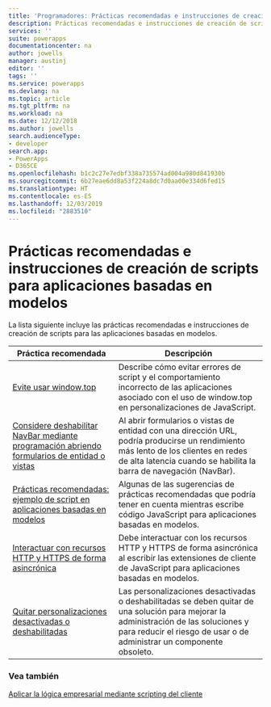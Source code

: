 ```yaml
---
title: 'Programadores: Prácticas recomendadas e instrucciones de creación de scripts en clientes para las aplicaciones basadas en modelos | Microsoft Docs'
description: Prácticas recomendadas e instrucciones de creación de scripts para desarrolladores para las aplicaciones basadas en modelos en Power Apps.
services: ''
suite: powerapps
documentationcenter: na
author: jowells
manager: austinj
editor: ''
tags: ''
ms.service: powerapps
ms.devlang: na
ms.topic: article
ms.tgt_pltfrm: na
ms.workload: na
ms.date: 12/12/2018
ms.author: jowells
search.audienceType:
- developer
search.app:
- PowerApps
- D365CE
ms.openlocfilehash: b1c2c27e7edbf338a735574ad004a980d841930b
ms.sourcegitcommit: 6b27eae6dd8a53f224a8dc7d0aa00e334d6fed15
ms.translationtype: HT
ms.contentlocale: es-ES
ms.lasthandoff: 12/03/2019
ms.locfileid: "2883510"
---
```

# <a name="best-practices-and-guidance-of-client-side-scripting-for-model-driven-apps"></a>Prácticas recomendadas e instrucciones de creación de scripts para aplicaciones basadas en modelos

La lista siguiente incluye las prácticas recomendadas e instrucciones de creación de scripts para las aplicaciones basadas en modelos.

|Práctica recomendada  |Descripción  |
|---------|---------|
|[Evite usar window.top](avoid-window-top.md)     |Describe cómo evitar errores de script y el comportamiento incorrecto de las aplicaciones asociado con el uso de window.top en personalizaciones de JavaScript.         |
|[Considere deshabilitar NavBar mediante programación abriendo formularios de entidad o vistas](consider-disabling-navbar-programmatically-opening-entity-forms-views.md)|Al abrir formularios o vistas de entidad con una dirección URL, podría producirse un rendimiento más lento de los clientes en redes de alta latencia cuando se habilita la barra de navegación (NavBar).|
|[Prácticas recomendadas: ejemplo de script en aplicaciones basadas en modelos](../../clientapi/client-scripting-best-practices.md)     |Algunas de las sugerencias de prácticas recomendadas que podría tener en cuenta mientras escribe código JavaScript para aplicaciones basadas en modelos.         |
|[Interactuar con recursos HTTP y HTTPS de forma asincrónica](interact-http-https-resources-asynchronously.md)     |Debe interactuar con los recursos HTTP y HTTPS de forma asincrónica al escribir las extensiones de cliente de JavaScript para aplicaciones basadas en modelos.         |
|[Quitar personalizaciones desactivadas o deshabilitadas](remove-deactivated-disabled-configurations.md)     |Las personalizaciones desactivadas o deshabilitadas se deben quitar de una solución para mejorar la administración de las soluciones y para reducir el riesgo de usar o de administrar un componente obsoleto.         |

### <a name="see-also"></a>Vea también
[Aplicar la lógica empresarial mediante scripting del cliente](../../client-scripting.md) <br />
 